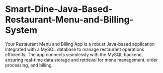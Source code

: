 # Smart-Dine-Java-Based-Restaurant-Menu-and-Billing-System
Your Restaurant Menu and Billing App is a robust Java-based application integrated with a MySQL database to manage restaurant operations efficiently. The app connects seamlessly with the MySQL backend, ensuring real-time data storage and retrieval for menu management, order processing, and billing.

